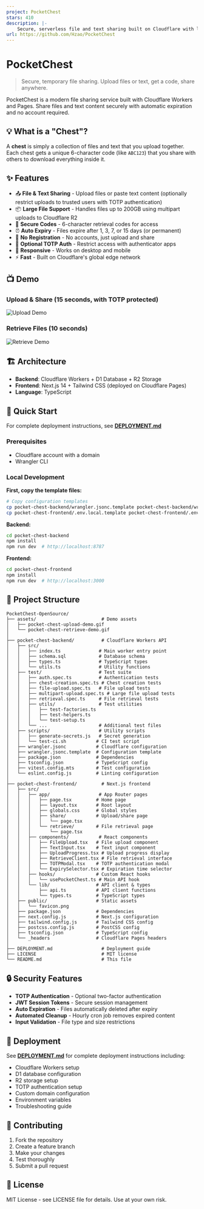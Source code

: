 ```yaml
---
project: PocketChest
stars: 410
description: |-
    Secure, serverless file and text sharing built on Cloudflare with large file support.
url: https://github.com/Hzao/PocketChest
---
```


# PocketChest

> Secure, temporary file sharing. Upload files or text, get a code, share anywhere.

PocketChest is a modern file sharing service built with Cloudflare Workers and Pages. Share files and text content securely with automatic expiration and no account required.

## 💡 What is a "Chest"?

A **chest** is simply a collection of files and text that you upload together. Each chest gets a unique 6-character code (like `ABC123`) that you share with others to download everything inside it.

## ✨ Features

- 📤 **File & Text Sharing** - Upload files or paste text content (optionally restrict uploads to trusted users with TOTP authentication)
- 📦 **Large File Support** - Handles files up to 200GB using multipart uploads to Cloudflare R2
- 🔐 **Secure Codes** - 6-character retrieval codes for access
- ⏰ **Auto Expiry** - Files expire after 1, 3, 7, or 15 days (or permanent)
- 🚀 **No Registration** - No accounts, just upload and share
- 🔐 **Optional TOTP Auth** - Restrict access with authenticator apps  
- 📱 **Responsive** - Works on desktop and mobile
- ⚡ **Fast** - Built on Cloudflare's global edge network

## 📺 Demo

### Upload & Share (15 seconds, with TOTP protected)
![Upload Demo](assets/pocket-chest-upload-demo.gif)

### Retrieve Files (10 seconds)  
![Retrieve Demo](assets/pocket-chest-retrieve-demo.gif)

## 🏗️ Architecture

- **Backend**: Cloudflare Workers + D1 Database + R2 Storage
- **Frontend**: Next.js 14 + Tailwind CSS (deployed on Cloudflare Pages)
- **Language**: TypeScript

## 🚀 Quick Start

For complete deployment instructions, see **[DEPLOYMENT.md](DEPLOYMENT.md)**

### Prerequisites
- Cloudflare account with a domain
- Wrangler CLI

### Local Development

**First, copy the template files:**
```bash
# Copy configuration templates
cp pocket-chest-backend/wrangler.jsonc.template pocket-chest-backend/wrangler.jsonc
cp pocket-chest-frontend/.env.local.template pocket-chest-frontend/.env.local
```

**Backend:**
```bash
cd pocket-chest-backend
npm install
npm run dev  # http://localhost:8787
```

**Frontend:**
```bash
cd pocket-chest-frontend
npm install
npm run dev  # http://localhost:3000
```

## 📁 Project Structure

```
PocketChest-OpenSource/
├── assets/                        # Demo assets
│   ├── pocket-chest-upload-demo.gif
│   └── pocket-chest-retrieve-demo.gif
│
├── pocket-chest-backend/          # Cloudflare Workers API
│   ├── src/
│   │   ├── index.ts              # Main worker entry point
│   │   ├── schema.sql            # Database schema
│   │   ├── types.ts              # TypeScript types
│   │   └── utils.ts              # Utility functions
│   ├── test/                     # Test suite
│   │   ├── auth.spec.ts          # Authentication tests
│   │   ├── chest-creation.spec.ts # Chest creation tests
│   │   ├── file-upload.spec.ts   # File upload tests
│   │   ├── multipart-upload.spec.ts # Large file upload tests
│   │   ├── retrieval.spec.ts     # File retrieval tests
│   │   ├── utils/                # Test utilities
│   │   │   ├── test-factories.ts
│   │   │   ├── test-helpers.ts
│   │   │   └── test-setup.ts
│   │   └── ...                   # Additional test files
│   ├── scripts/                  # Utility scripts
│   │   ├── generate-secrets.js   # Secret generation
│   │   └── test-ci.sh           # CI test script
│   ├── wrangler.jsonc           # Cloudflare configuration
│   ├── wrangler.jsonc.template  # Configuration template
│   ├── package.json             # Dependencies
│   ├── tsconfig.json            # TypeScript config
│   ├── vitest.config.mts        # Test configuration
│   └── eslint.config.js         # Linting configuration
│
├── pocket-chest-frontend/         # Next.js frontend
│   ├── src/
│   │   ├── app/                  # App Router pages
│   │   │   ├── page.tsx         # Home page
│   │   │   ├── layout.tsx       # Root layout
│   │   │   ├── globals.css      # Global styles
│   │   │   ├── share/           # Upload/share page
│   │   │   │   └── page.tsx
│   │   │   └── retrieve/        # File retrieval page
│   │   │       └── page.tsx
│   │   ├── components/           # React components
│   │   │   ├── FileUpload.tsx   # File upload component
│   │   │   ├── TextInput.tsx    # Text input component
│   │   │   ├── UploadProgress.tsx # Upload progress display
│   │   │   ├── RetrieveClient.tsx # File retrieval interface
│   │   │   ├── TOTPModal.tsx    # TOTP authentication modal
│   │   │   └── ExpirySelector.tsx # Expiration time selector
│   │   ├── hooks/               # Custom React hooks
│   │   │   └── usePocketChest.ts # Main API hook
│   │   └── lib/                 # API client & types
│   │       ├── api.ts           # API client functions
│   │       └── types.ts         # TypeScript types
│   ├── public/                  # Static assets
│   │   └── favicon.png
│   ├── package.json             # Dependencies
│   ├── next.config.js           # Next.js configuration
│   ├── tailwind.config.js       # Tailwind CSS config
│   ├── postcss.config.js        # PostCSS config
│   ├── tsconfig.json            # TypeScript config
│   └── _headers                 # Cloudflare Pages headers
│
├── DEPLOYMENT.md                  # Deployment guide
├── LICENSE                        # MIT license
└── README.md                      # This file
```

## 🔒 Security Features

- **TOTP Authentication** - Optional two-factor authentication
- **JWT Session Tokens** - Secure session management
- **Auto Expiration** - Files automatically deleted after expiry
- **Automated Cleanup** - Hourly cron job removes expired content
- **Input Validation** - File type and size restrictions

## 🚢 Deployment

See **[DEPLOYMENT.md](DEPLOYMENT.md)** for complete deployment instructions including:
- Cloudflare Workers setup
- D1 database configuration
- R2 storage setup
- TOTP authentication setup
- Custom domain configuration
- Environment variables
- Troubleshooting guide

## 🤝 Contributing

1. Fork the repository
2. Create a feature branch
3. Make your changes
4. Test thoroughly
5. Submit a pull request

## 📄 License

MIT License - see LICENSE file for details. Use at your own risk.
